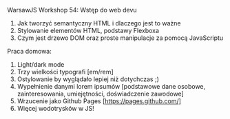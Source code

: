 WarsawJS Workshop 54: Wstęp do web devu

1. Jak tworzyć semantyczny HTML i dlaczego jest to ważne
2. Stylowanie elementów HTML, podstawy Flexboxa
3. Czym jest drzewo DOM oraz proste manipulacje za pomocą JavaScriptu

Praca domowa:

1. Light/dark mode
2. Trzy wielkości typografi [em/rem]
3. Ostylowanie by wyglądało lepiej niż dotychczas ;)
4. Wypełnienie danymi lorem ipsumów [podstawowe dane osobowe, zainteresowania, umiejętności, doświadczenie zawodowe]
5. Wrzucenie jako Github Pages [https://pages.github.com/]
6. Więcej wodotrysków w JS!
